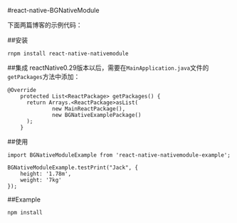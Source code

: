 #react-native-BGNativeModule

下面两篇博客的示例代码：

##安装
```
rnpm install react-native-nativemodule
```

##集成
reactNative0.29版本以后，需要在`MainApplication.java`文件的`getPackages`方法中添加：

```
@Override
    protected List<ReactPackage> getPackages() {
      return Arrays.<ReactPackage>asList(
              new MainReactPackage(),
              new BGNativeExamplePackage()
      );
    }
```

##使用
```
import BGNativeModuleExample from 'react-native-nativemodule-example';

BGNativeModuleExample.testPrint("Jack", {
    height: '1.78m',
    weight: '7kg'
});
```


##Example
```
npm install
```
